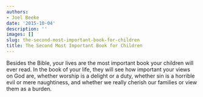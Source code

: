 ```yaml
---
authors:
- Joel Beeke
date: '2015-10-04'
description: ''
images: []
slug: the-second-most-important-book-for-children
title: The Second Most Important Book for Children
---
```


Besides the Bible, your lives are the most important book your children will ever read. In the book of your life, they will see how important your views on God are, whether worship is a delight or a duty, whether sin is a horrible evil or mere naughtiness, and whether we really cherish our families or view them as a burden.
